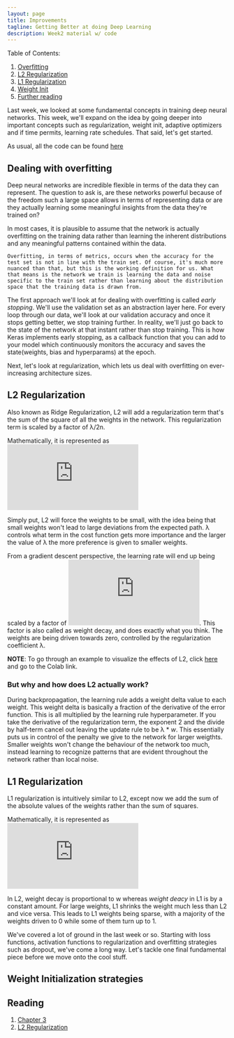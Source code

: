 ```yaml
---
layout: page
title: Improvements
tagline: Getting Better at doing Deep Learning
description: Week2 material w/ code
---
```


Table of Contents:
1. [Overfitting](#ovftng)
2. [L2 Regularization](#l2)
3. [L1 Regularization](#l1)
4. [Weight Init](#winit)
5. [Further reading](#reading)

Last week, we looked at some fundamental concepts in training deep neural networks. This week, we'll expand on the idea by going deeper into important concepts such as regularization, weight init, adaptive optimizers and if time permits, learning rate schedules. That said, let's get started. 

As usual, all the code can be found [here](https://jsaurabh.github.io/jsaurabh/dl-ub/tree/master)

## Dealing with overfitting <a name="ovftng"></a>

Deep neural networks are incredible flexible in terms of the data they can represent. The question to ask is, are these networks powerful because of the freedom such a large space allows in terms of representing data or are they actually learning some meaningful insights from the data they're trained on? 

In most cases, it is plausible to assume that the network is actually overfitting on the training data rather than learning the inherent distributions and any meaningful patterns contained within the data. 

    Overfitting, in terms of metrics, occurs when the accuracy for the test set is not in line with the train set. Of course, it's much more nuanced than that, but this is the working definition for us. What that means is the network we train is learning the data and noise specific to the train set rather than learning about the distribution space that the training data is drawn from. 

The first approach we'll look at for dealing with overfitting is called *early stopping*. We'll use the validation set as an abstraction layer here. For every loop through our data, we'll look at our validation accuracy and once it stops getting better, we stop training further. In reality, we'll just go back to the state of the network at that instant rather than stop training. This is how Keras implements early stopping, as a callback function that you can add to your model which continuously monitors the accuracy and saves the state(weights, bias and hyperparams) at the epoch.

Next, let's look at regularization, which lets us deal with overfitting on ever-increasing architecture sizes. 

## L2 Regularization <a name="l2"></a>

Also known as Ridge Regularization, L2 will add a regularization term that's the sum of the square of all the weights in the network. This regularization term is scaled by a factor of &lambda;/2n. 

Mathematically, it is represented as ![equation](https://latex.codecogs.com/gif.latex?C%20%3D%20C_0%20&plus;%20%5Cfrac%7B%5Clambda%7D%7B2n%7D%20%5Csum_w%20w%5E2%2C)

Simply put, L2 will force the weights to be small, with the idea being that small weights won't lead to large deviations from the expected path. &lambda; controls what term in the cost function gets more importance and the larger the value of &lambda; the more preference is given to smaller weights. 

From a gradient descent perspective, the learning rate will end up being scaled by a factor of  ![equation](https://latex.codecogs.com/gif.latex?1-%5Cfrac%7B%5Ceta%20%5Clambda%7D%7Bn%7D). This factor is also called as weight decay, and does exactly what you think. The weights are being driven towards zero, controlled by the regularization coefficient &lambda;.

**NOTE**: To go through an example to visualize the effects of L2, click [here](https://github.com/jsaurabh/dl-ub/tree/master) and go to the Colab link. 

### But why and how does L2 actually work?

During backpropagation, the learning rule adds a weight delta value to each weight. This weight delta is basically a fraction of the derivative of the error function. This is all multiplied by the learning rule hyperparameter. If you take the derivative of the regularization term, the exponent 2 and the divide by half-term cancel out leaving the update rule to be &lambda; * *w*. This essentially puts us in control of the penalty we give to the network for larger weigthts. Smaller weights won't change the behaviour of the network too much, instead learning to recognize patterns that are evident throughout the network rather than local noise. 

## L1 Regularization <a name="l1"></a>

L1 regularization is intuitively similar to L2, except now we add the sum of the absolute values of the weights rather than the sum of squares. 

Mathematically, it is represented as ![equation](https://latex.codecogs.com/gif.latex?C%20%3D%20C_0%20&plus;%20%5Cfrac%7B%5Clambda%7D%7Bn%7D%20%5Csum_w%20%7Cw%7C)


In L2, weight decay is proportional to w whereas *weight deacy* in L1 is by a constant amount. For large weights, L1 shrinks the weight much less than L2 and vice versa. This leads to L1 weights being sparse, with a majority of the weights driven to 0 while some of them turn up to 1.

We've covered a lot of ground in the last week or so. Starting with loss functions, activation functions to regularization and overfitting strategies such as dropout, we've come a long way. Let's tackle one final fundamental piece before we move onto the cool stuff. 

## Weight Initialization strategies <a name="winit"></a>



## Reading <a name="reading"></a>

1. [Chapter 3](http://neuralnetworksanddeeplearning.com/chap3.html)
2. [L2 Regularization](https://visualstudiomagazine.com/articles/2017/09/01/neural-network-l2.aspx)